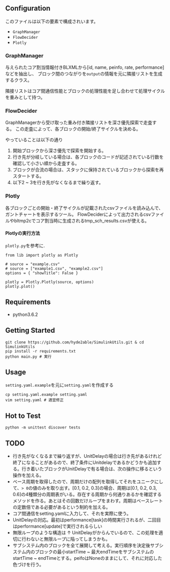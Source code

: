 ## Configuration

このファイルは以下の要素で構成されいます。
- `GraphManager`
- `FlowDecider`
- `Plotly`

### GraphManager

与えられたコア割当情報付きBLXMLから[id, name, peinfo, rate, performance]などを抽出し、
ブロック間のつながりを`output`の情報を元に隣接リストを生成するクラス。

隣接リストはコア間通信性能とブロックの処理性能を足し合わせて処理サイクルを重みとして持つ。

### FlowDecider
GraphManagerから受け取った重み付き隣接リストを深さ優先探索で走査する。
この走査によって、各ブロックの開始/終了サイクルを決める。

やっていることは以下の通り
1. 開始ブロックから深さ優先で探索を開始する。
2. 行き先が分岐している場合は、各ブロックのコードが記述されている行数を確認して小さい順から走査する。
3. ブロックが合流の場合は、スタックに保持されているブロックから探索を再スタートする。
4. 以下2 ~ 3を行き先がなくなるまで繰り返す。

### Plotly
各ブロックごとの開始・終了サイクルが記載されたcsvファイルを読み込んで、ガントチャートを表示するツール。
FlowDeciderによって出力されるcsvファイルやbltmp2cでコア割当時に生成されるtmp_sch_results.csvが使える。

#### Plotlyの実行方法

`plotly.py`を参考に.

```
from lib import plotly as Plotly

# source = "example.csv"
# source = ["example1.csv", "example2.csv"]
options = { "showTitle": False }

plotly = Plotly.Plotly(source, options)
plotly.plot()
```

## Requirements
- python3.6.2

## Getting Started

```
git clone https://github.com/hyde2able/SimulinkUtils.git & cd SimulinkUtils
pip install -r requirements.txt
python main.py # 実行
```

## Usage
`setting.yaml.example`を元に`setting.yaml`を作成する

```
cp setting.yaml.example setting.yaml
vim setting.yaml # 適宜修正
```

## Hot to Test

```
python -m unittest discover tests
```

## TODO
- 行き先がなくなるまで繰り返すが、UnitDelayの場合は行き先があるけれど終了になることがあるので、終了条件にUnitdelayであるかどうかも追加する。行き着いたブロックがUnitDelayで有る場合は、次の操作に移るという操作を加える。
- ベース周期を取得したので、周期だけの配列を取得してそれをユニークにして、`> 0`の値のみを取り出す。[0.1, 0.2, 0.3]の場合、周期は[0.1, 0.2, 0.3, 0.6]の4種類分の周期表がいる。存在する周期から何通りあるかを確認するメソッドを作る。あとはその回数だけループをまわす。周期はベースレートの定数倍である必要があるという制約を加える。
- コア間通信をsetting.yamlに入力して、それを実際に使う。
- UnitDelayの対応。最初はperformance[task]の時間実行されるが、二回目はperformance[update]で実行されるらしい
- 無限ループのような構造は ↑ UnitDelayがからんでいるので、この処理を適切に行わないと無限ループに陥ってしまうかも。
- サブシステム内のブロックを全て展開して考える。実行順序を決定後サブシステム内のブロックの最小startTime ~ 最大endTimeをサブシステムのstartTime ~ endTimeとする。peifoはNoneのままにして、それに対応した色づけを行う。
